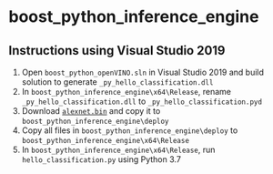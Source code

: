 # boost_python_inference_engine

## Instructions using Visual Studio 2019

1. Open `boost_python_openVINO.sln` in Visual Studio 2019 and build solution to generate `_py_hello_classification.dll`
2. In `boost_python_inference_engine\x64\Release`, rename `_py_hello_classification.dll` to `_py_hello_classification.pyd`
3. Download [`alexnet.bin`](https://drive.google.com/file/d/1aXO3nvnBzVOruBeHukfbLOlwQ2__BEfc/view?usp=sharing) and copy it to `boost_python_inference_engine\deploy`
4. Copy all files in `boost_python_inference_engine\deploy` to `boost_python_inference_engine\x64\Release`
5. In `boost_python_inference_engine\x64\Release`, run `hello_classification.py` using Python 3.7
